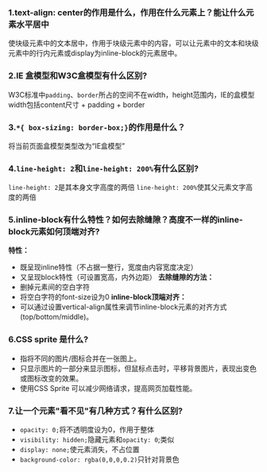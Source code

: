 ### 1.text-align: center的作用是什么，作用在什么元素上？能让什么元素水平居中

使块级元素中的文本居中，作用于块级元素中的内容，可以让元素中的文本和块级元素中的行内元素或display为inline-block的元素居中。

### 2.IE 盒模型和W3C盒模型有什么区别?

W3C标准中`padding`、`border`所占的空间不在width，height范围内，IE的盒模型width包括content尺寸 + padding + border

### 3.`*{ box-sizing: border-box;}`的作用是什么？

将当前页面盒模型类型改为“IE盒模型”

### 4.`line-height: 2`和`line-height: 200%`有什么区别?

`line-height: 2`是其本身文字高度的两倍
`line-height: 200%`使其父元素文字高度的两倍

### 5.inline-block有什么特性？如何去除缝隙？高度不一样的inline-block元素如何顶端对齐?

**特性：**
- 既呈现inline特性（不占据一整行，宽度由内容宽度决定）
- 又呈现block特性（可设置宽高，内外边距）
**去除缝隙的方法：**
- 删掉元素间的空白字符
- 将空白字符的font-size设为0
**inline-block顶端对齐：**
- 可以通过设置vertical-align属性来调节inline-block元素的对齐方式(top/bottom/middle)。

### 6.CSS sprite 是什么?

- 指将不同的图片/图标合并在一张图上。
- 只显示图片的一部分来显示图标，但鼠标点击时，平移背景图片，表现出变色或图标改变的效果。
- 使用CSS Sprite 可以减少网络请求，提高网页加载性能。

### 7.让一个元素"看不见"有几种方式？有什么区别?

- `opacity: 0;`将不透明度设为0，作用于整体
- `visibility: hidden;`隐藏元素和`opacity: 0`;类似
- `display: none;`使元素消失，不占位置
- `background-color: rgba(0,0,0,0.2)`只针对背景色
